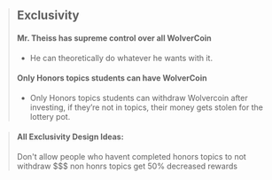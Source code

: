 > ## Exclusivity
> #### Mr. Theiss has supreme control over all WolverCoin
> - He can theoretically do whatever he wants with it.
> #### Only Honors topics students can have WolverCoin
> - Only Honors topics students can withdraw Wolvercoin after investing, if they’re not in topics, their money gets stolen for the lottery pot.

> #### All Exclusivity Design Ideas:
> Don't allow people who havent completed honors topics to not withdraw $$$
> non honrs topics get 50% decreased rewards
